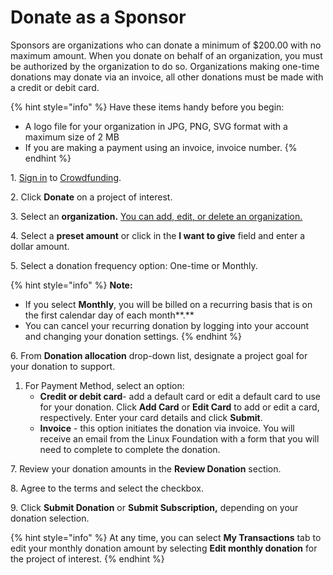 # Donate as a Sponsor

Sponsors are organizations who can donate a minimum of $200.00 with no maximum amount. When you donate on behalf of an organization, you must be authorized by the organization to do so. Organizations making one-time donations may donate via an invoice, all other donations must be made with a credit or debit card.

{% hint style="info" %}
Have these items handy before you begin:

* A logo file for your organization in JPG, PNG, SVG format with a maximum size of 2 MB
* If you are making a payment using an invoice, invoice number.
{% endhint %}

1\. [Sign in](../../../sso/sign-in/) to [Crowdfunding](https://funding.communitybridge.org).

2\. Click **Donate** on a project of interest.

3\. Select an **organization.** [You can add, edit, or delete an organization.](add-edit-or-delete-an-organization.md)

4\. Select a **preset amount** or click in the **I want to give** field and enter a dollar amount.

5\. Select a donation frequency option: One-time or Monthly.

{% hint style="info" %}
**Note:**

* If you select **Monthly**, you will be billed on a recurring basis that is on the first calendar day of each month\*\*.\*\*
* You can cancel your recurring donation by logging into your account and changing your donation settings.
{% endhint %}

6\. From **Donation allocation** drop-down list, designate a project goal for your donation to support.

1. For Payment Method, select an option:
   * **Credit or debit card**- add a default card or edit a default card to use for your donation. Click **Add Card** or **Edit Card** to add or edit a card, respectively. Enter your card details and click **Submit**.
   * **Invoice** - this option initiates the donation via invoice. You will receive an email from the Linux Foundation with a form that you will need to complete to complete the donation.

7\. Review your donation amounts in the **Review Donation** section.

8\. Agree to the terms and select the checkbox.

9\. Click **Submit Donation** or **Submit Subscription,** depending on your donation selection.

{% hint style="info" %}
At any time, you can select **My Transactions** tab to edit your monthly donation amount by selecting **Edit monthly donation** for the project of interest.
{% endhint %}
